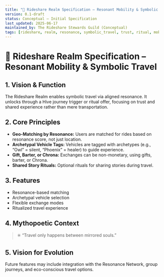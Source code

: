 ```yaml
---
title: "🚗 Rideshare Realm Specification – Resonant Mobility & Symbolic Travel"
version: 0.1-draft
status: Conceptual – Initial Specification
last_updated: 2025-06-17
maintained_by: The Rideshare Stewards Guild (Conceptual)
tags: [rideshare, realm, resonance, symbolic_travel, trust, ritual, mobility]
---
```


# 🚗 Rideshare Realm Specification – Resonant Mobility & Symbolic Travel

## 1. Vision & Function
The Rideshare Realm enables symbolic travel via aligned resonance. It unlocks through a Hive journey trigger or ritual offer, focusing on trust and shared experience rather than mere transportation.

## 2. Core Principles
- **Geo-Matching by Resonance:** Users are matched for rides based on resonance score, not just location.
- **Archetypal Vehicle Tags:** Vehicles are tagged with archetypes (e.g., “Owl” = silent, “Phoenix” = healer) to guide experience.
- **Gift, Barter, or Chrona:** Exchanges can be non-monetary, using gifts, barter, or Chrona.
- **Shared Story Rituals:** Optional rituals for sharing stories during travel.

## 3. Features
- Resonance-based matching
- Archetypal vehicle selection
- Flexible exchange modes
- Ritualized travel experience

## 4. Mythopoetic Context
> ✳️ “Travel only happens between mirrored souls.”

## 5. Vision for Evolution
Future features may include integration with the Resonance Network, group journeys, and eco-conscious travel options.
